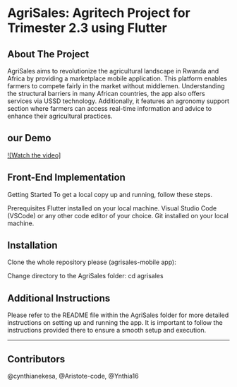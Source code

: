 # AgriSales: Agritech Project for Trimester 2.3 using Flutter

## About The Project

AgriSales aims to revolutionize the agricultural landscape in Rwanda and Africa by providing a marketplace mobile application. This platform enables farmers to compete fairly in the market without middlemen. Understanding the structural barriers in many African countries, the app also offers services via USSD technology. Additionally, it features an agronomy support section where farmers can access real-time information and advice to enhance their agricultural practices.
## our Demo 
[![Watch the video]](https://raw.githubusercontent.com/Ynthia16/AgriSales_MobileApp/main/AgrisalesDemo.mp4)

## Front-End Implementation
Getting Started
To get a local copy up and running, follow these steps.

Prerequisites
Flutter installed on your local machine.
Visual Studio Code (VSCode) or any other code editor of your choice.
Git installed on your local machine.

## Installation
Clone the whole repository please (agrisales-mobile app):

Change directory to the AgriSales folder:
cd agrisales

## Additional Instructions
Please refer to the README file within the AgriSales folder for more detailed instructions on setting up and running the app. It is important to follow the instructions provided there to ensure a smooth setup and execution.

---
## Contributors
@cynthianekesa, @Aristote-code, @Ynthia16
